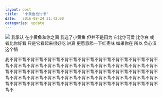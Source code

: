 ```yaml
---
layout: post
title:  "小黄鱼检讨书"
date:   2016-08-24 21:43:00
categories: update
---
```


<img src="{{ site.baseurl }}/images/pic09.jpg">
我承认 在小黄鱼和你之间 我选了小黄鱼 但并不是因为 它比你可爱 比你白 或者比你好看 只是它看起来很好吃 讲真 更愿意舔一下红枣味 如果你在 所以 负心汉这个锅

我不背不背不背不背不背不背不背不背不背不背不背不背不背不背不背不背不背不背不背不背不背不背不背不背不背不背不背不背不背不背不背不背不背不背不背不背不背不背不背不背不背不背不背不背不背不背不背不背不背不背不背不背不背不背不背不背不背不背不背不背不背不背不背不背不背不背不背不背不背不背不背不背不背不背不背不背不背不背不背不背不背不背不背不背不背不背不背不背不背不背不